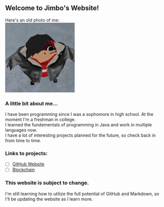 ## Welcome to Jimbo's Website!
Here's an old photo of me:<br>
![Image of Jimbo](jimbo.jpg)<br>

### A little bit about me...

I have been programming since I was a sophomore in high school. At the moment I'm a freshman in college.<br>
I learned the fundementals of programming in Java and work in multiple languages now.<br>
I have a lot of interesting projects planned for the future, so check back in from time to time.

### Links to projects:

- [ ] [GitHub Website](https://github.com/jimbo23000/jimbo23000.github.io)
- [ ] [Blockchain](https://github.com/jimbo23000/Blockchain)

### This website is subject to change.

I'm still learning how to utilize the full potential of GitHub and Markdown, so I'll be updating the website as I learn more.

